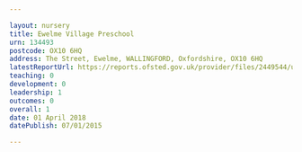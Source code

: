 ```yaml
---

layout: nursery
title: Ewelme Village Preschool
urn: 134493
postcode: OX10 6HQ
address: The Street, Ewelme, WALLINGFORD, Oxfordshire, OX10 6HQ
latestReportUrl: https://reports.ofsted.gov.uk/provider/files/2449544/urn/134493.pdf
teaching: 0
development: 0
leadership: 1
outcomes: 0
overall: 1
date: 01 April 2018 
datePublish: 07/01/2015

---
```

